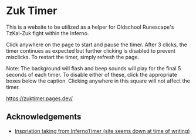 # Zuk Timer
This is a website to be utilized as a helper for Oldschool Runescape's TzKal-Zuk fight within the Inferno. 

Click anywhere on the page to start and pause the timer. After 3 clicks, the timer continues as expected but further clicking is disabled to prevent misclicks. To restart the timer, simply refresh the page. 

Note: The background will flash and beep sounds will play for the final 5 seconds of each timer. To disable either of these, click the appropriate boxes below the caption. Clicking anywhere in this square will not affect the timer.

https://zuktimer.pages.dev/






## Acknowledgements

 - [Inspriation taking from  InfernoTimer (site seems down at time of writing)](https://github.com/maxswa/inferno-timer)


